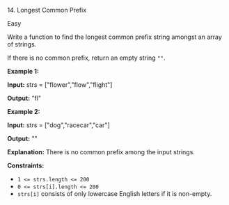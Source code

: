 14\. Longest Common Prefix

Easy

Write a function to find the longest common prefix string amongst an array of strings.

If there is no common prefix, return an empty string `""`.

**Example 1:**

**Input:** strs = ["flower","flow","flight"]

**Output:** "fl" 

**Example 2:**

**Input:** strs = ["dog","racecar","car"]

**Output:** ""

**Explanation:** There is no common prefix among the input strings. 

**Constraints:**

*   `1 <= strs.length <= 200`
*   `0 <= strs[i].length <= 200`
*   `strs[i]` consists of only lowercase English letters if it is non-empty.